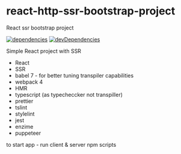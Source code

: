 # react-http-ssr-bootstrap-project

React ssr bootstrap project

[![dependencies](https://david-dm.org/budarin/react-http-ssr-bootstrap-project.svg)](https://david-dm.org/budarin/react-http-ssr-bootstrap-project) [![devDependencies](https://david-dm.org/budarin/react-http-ssr-bootstrap-project/dev-status.svg)](https://david-dm.org/budarin/react-http-ssr-bootstrap-project?type=dev)

Simple React project with SSR

-   React
-   SSR
-   babel 7 - for better tuning transpiler capabilities
-   webpack 4
-   HMR
-   typescript (as typecheccker not transpiller)
-   prettier
-   tslint
-   stylelint
-   jest
-   enzime
-   puppeteer

to start app - run client & server npm scripts

